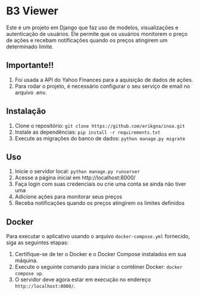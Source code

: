 # B3 Viewer

Este é um projeto em Django que faz uso de modelos, visualizações e autenticação de usuários. Ele permite que os usuários monitorem o preço de ações e recebam notificações quando os preços atingirem um determinado limite.

## Importante!!

1. Foi usada a API do Yahoo Finances para a aquisição de dados de ações.
2. Para rodar o projeto, é necessário configurar o seu serviço de email no arquivo .env.

## Instalação

1. Clone o repositório: `git clone https://github.com/erikgna/inoa.git`
2. Instale as dependências: `pip install -r requirements.txt`
3. Execute as migrações do banco de dados: `python manage.py migrate`

## Uso

1. Inicie o servidor local: `python manage.py runserver`
2. Acesse a página inicial em http://localhost:8000/
3. Faça login com suas credenciais ou crie uma conta se ainda não tiver uma
4. Adicione ações para monitorar seus preços
5. Receba notificações quando os preços atingirem os limites definidos

## Docker

Para executar o aplicativo usando o arquivo `docker-compose.yml` fornecido, siga as seguintes etapas:

1. Certifique-se de ter o Docker e o Docker Compose instalados em sua máquina.
2. Execute o seguinte comando para iniciar o contêiner Docker: `docker compose up`.
3. O servidor deve agora estar em execução no endereço `http://localhost:8000/`.
